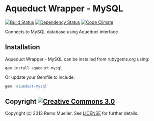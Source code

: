 # Aqueduct Wrapper - MySQL

[![Build Status](https://travis-ci.org/remomueller/aqueduct-mysql.png?branch=master)](https://travis-ci.org/remomueller/aqueduct-mysql)
[![Dependency Status](https://gemnasium.com/remomueller/aqueduct-mysql.png)](https://gemnasium.com/remomueller/aqueduct-mysql)
[![Code Climate](https://codeclimate.com/github/remomueller/aqueduct-mysql.png)](https://codeclimate.com/github/remomueller/aqueduct-mysql)

Connects to MySQL database using Aqueduct interface

## Installation

Aqueduct Wrapper - MySQL can be installed from rubygems.org using:

```console
gem install aqueduct-mysql
```

Or update your Gemfile to include:

```ruby
gem 'aqueduct-mysql'
```

## Copyright [![Creative Commons 3.0](http://i.creativecommons.org/l/by-nc-sa/3.0/80x15.png)](http://creativecommons.org/licenses/by-nc-sa/3.0)

Copyright (c) 2013 Remo Mueller. See [LICENSE](https://github.com/remomueller/aqueduct-mysql/blob/master/LICENSE) for further details.
